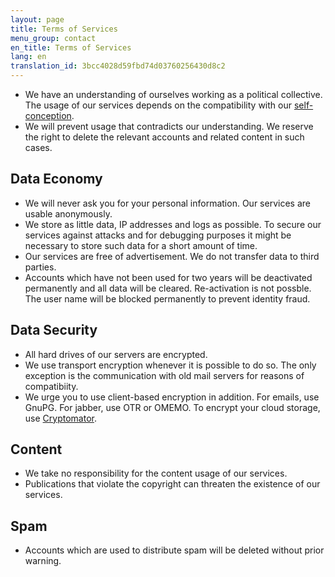 ```yaml
---
layout: page
title: Terms of Services
menu_group: contact
en_title: Terms of Services
lang: en
translation_id: 3bcc4028d59fbd74d03760256430d8c2
---
```


 * We have an understanding of ourselves working as a political collective. The usage of our services depends on the compatibility with our [self-conception](https://www.systemli.org/about-us.html).
 * We will prevent usage that contradicts our understanding. We reserve the right to delete the relevant accounts and related content in such cases.

## Data Economy

 * We will never ask you for your personal information. Our services are usable anonymously.
 * We store as little data, IP addresses and logs as possible. To secure our services against attacks and for debugging purposes it might be necessary to store such data for a short amount of time.
 * Our services are free of advertisement. We do not transfer data to third parties.
 * Accounts which have not been used for two years will be deactivated permanently and all data will be cleared. Re-activation is not possble. The user name will be blocked permanently to prevent identity fraud.

## Data Security

 * All hard drives of our servers are encrypted.
 * We use transport encryption whenever it is possible to do so. The only exception is the communication with old mail servers for reasons of compatibiity. 
 * We urge you to use client-based encryption in addition. For emails, use GnuPG. For jabber, use OTR or OMEMO. To encrypt your cloud storage, use [Cryptomator](https://cryptomator.org/).

## Content

 * We take no responsibility for the content usage of our services.
 * Publications that violate the copyright can threaten the existence of our services.

## Spam

 * Accounts which are used to distribute spam will be deleted without prior warning.
